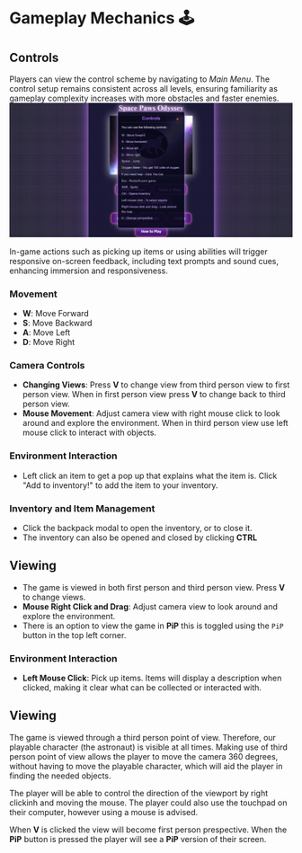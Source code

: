 # Gameplay Mechanics :joystick:

## Controls
Players can view the control scheme by navigating to *Main Menu*. The control setup remains consistent across all levels, ensuring familiarity as gameplay complexity increases with more obstacles and faster enemies.
![Controls](media/controls2.png)

In-game actions such as picking up items or using abilities will trigger responsive on-screen feedback, including text prompts and sound cues, enhancing immersion and responsiveness.

### Movement
- **W**: Move Forward
- **S**: Move Backward
- **A**: Move Left
- **D**: Move Right

### Camera Controls
- **Changing Views**: Press **V** to change view from third person view to first person view. When in first person view press **V** to change back to third person view.
- **Mouse Movement**: Adjust camera view with right mouse click to look around and explore the environment. When in third person view use left mouse click to interact with objects. 

### Environment Interaction
- Left click an item to get a pop up that explains what the item is. Click "Add to inventory!" to add the item to your inventory.

### Inventory and Item Management
- Click the backpack modal to open the inventory, or to close it.
- The inventory can also be opened and closed by clicking **CTRL**

## Viewing
- The game is viewed in both first person and third person view. Press **V** to change views.
- **Mouse Right Click and Drag**: Adjust camera view to look around and explore the environment.
- There is an option to view the game in **PiP** this is toggled using the `PiP` button in the top left corner.

### Environment Interaction
- **Left Mouse Click**: Pick up items. Items will display a description when clicked, making it clear what can be collected or interacted with.

## Viewing

The game is viewed through a third person point of view. Therefore, our playable character (the astronaut) is visible at all times. Making use of third person point of view allows the player to move the camera 360 degrees, without having to move the playable character, which will aid the player in finding the needed objects.

The player will be able to control the direction of the viewport by right clickinh and moving the mouse. The player could also use the touchpad on their computer, however using a mouse is advised.

When **V** is clicked the view will become first person prespective.
When the **PiP** button is pressed the player will see a **PiP** version of their screen.
